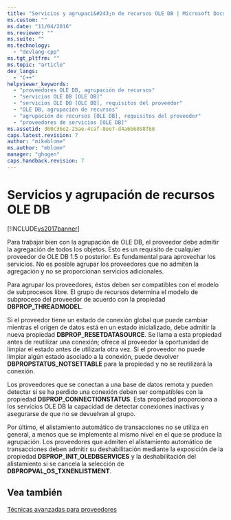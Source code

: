 ```yaml
---
title: "Servicios y agrupaci&#243;n de recursos OLE DB | Microsoft Docs"
ms.custom: ""
ms.date: "11/04/2016"
ms.reviewer: ""
ms.suite: ""
ms.technology: 
  - "devlang-cpp"
ms.tgt_pltfrm: ""
ms.topic: "article"
dev_langs: 
  - "C++"
helpviewer_keywords: 
  - "proveedores OLE DB, agrupación de recursos"
  - "servicios OLE DB [OLE DB]"
  - "servicios OLE DB [OLE DB], requisitos del proveedor"
  - "OLE DB, agrupación de recursos"
  - "agrupación de recursos [OLE DB], requisitos del proveedor"
  - "proveedores de servicios [OLE DB]"
ms.assetid: 360c36e2-25ae-4caf-8ee7-d4a6b6898f68
caps.latest.revision: 7
author: "mikeblome"
ms.author: "mblome"
manager: "ghogen"
caps.handback.revision: 7
---
```

# Servicios y agrupaci&#243;n de recursos OLE DB
[!INCLUDE[vs2017banner](../../assembler/inline/includes/vs2017banner.md)]

Para trabajar bien con la agrupación de OLE DB, el proveedor debe admitir la agregación de todos los objetos.  Esto es un requisito de cualquier proveedor de OLE DB 1.5 o posterior.  Es fundamental para aprovechar los servicios.  No es posible agrupar los proveedores que no admiten la agregación y no se proporcionan servicios adicionales.  
  
 Para agrupar los proveedores, éstos deben ser compatibles con el modelo de subprocesos libre.  El grupo de recursos determina el modelo de subproceso del proveedor de acuerdo con la propiedad **DBPROP\_THREADMODEL**.  
  
 Si el proveedor tiene un estado de conexión global que puede cambiar mientras el origen de datos está en un estado inicializado, debe admitir la nueva propiedad **DBPROP\_RESETDATASOURCE**.  Se llama a esta propiedad antes de reutilizar una conexión; ofrece al proveedor la oportunidad de limpiar el estado antes de utilizarla otra vez.  Si el proveedor no puede limpiar algún estado asociado a la conexión, puede devolver **DBPROPSTATUS\_NOTSETTABLE** para la propiedad y no se reutilizará la conexión.  
  
 Los proveedores que se conectan a una base de datos remota y pueden detectar si se ha perdido una conexión deben ser compatibles con la propiedad **DBPROP\_CONNECTIONSTATUS**.  Esta propiedad proporciona a los servicios OLE DB la capacidad de detectar conexiones inactivas y asegurarse de que no se devuelvan al grupo.  
  
 Por último, el alistamiento automático de transacciones no se utiliza en general, a menos que se implemente al mismo nivel en el que se produce la agrupación.  Los proveedores que admiten el alistamiento automático de transacciones deben admitir su deshabilitación mediante la exposición de la propiedad **DBPROP\_INIT\_OLEDBSERVICES** y la deshabilitación del alistamiento si se cancela la selección de **DBPROPVAL\_OS\_TXNENLISTMENT**.  
  
## Vea también  
 [Técnicas avanzadas para proveedores](../../data/oledb/advanced-provider-techniques.md)